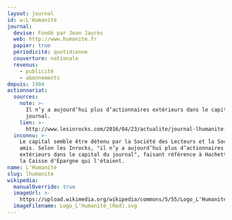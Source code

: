 ```yaml
---
layout: journal
id: w:L'Humanité
journal:
  devise: Fondé par Jean Jaurès
  web: http://www.humanite.fr
  papier: true
  périodicité: quotidienne
  couverture: nationale
  revenus:
    - publicité
    - abonnements
depuis: 1904
actionnariat:
  sources:
    note: >-
      Il n’y a aujourd’hui plus d’actionnaires extérieurs dans le capital du
      journal.
    lien: >-
      http://www.lesinrocks.com/2016/04/23/actualite/journal-lhumanite-va-t-disparaitre-11821813
  inconnu: >-
    Le capital semble être détenu par la Société des Lecteurs et la Société des
    amis. Selon les Inrocks, "il n’y a aujourd’hui plus d’actionnaires
    extérieurs dans le capital du journal", faisant référence à Hachette, TF1 et
    la Caisse d'Épargne qui l'étaient.
name: L'Humanité
slug: lhumanite
wikipedia:
  manualOverride: true
  imageUrl: >-
    https://upload.wikimedia.org/wikipedia/commons/5/55/Logo_L'Humanité_(Red).svg
  imageFilename: Logo_L'Humanité_(Red).svg
---
```



